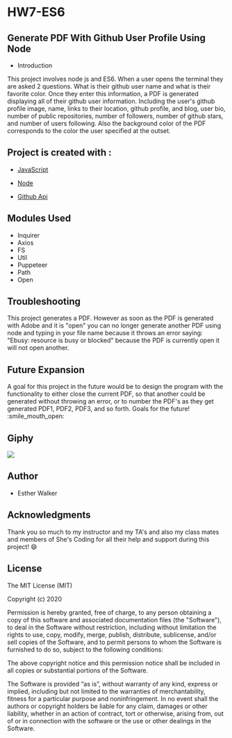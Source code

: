 # HW7-ES6

## Generate PDF With Github User Profile Using Node

- Introduction

This project involves node js and ES6. When a user opens the terminal they are asked 2 questions. What is their github user name and what is their favorite color. Once they enter this information, a PDF is generated displaying all of their github user information. Including the user's github profile image, name, links to their location, github profile, and blog, user bio, number of public repositories, number of followers, number of github stars, and number of users following. Also the background color of the PDF corresponds to the color the user specified at the outset.

## Project is created with :

- [JavaScript](https://www.javascript.com/)

- [Node](https://www.npmjs.com/package/node-info)

- [Github Api](https://api.github.com/users/)

## Modules Used

- Inquirer
- Axios
- FS
- Util
- Puppeteer
- Path
- Open

## Troubleshooting

This project generates a PDF. However as soon as the PDF is generated with Adobe and it is "open" you can no longer generate another PDF using node and typing in your file name because it throws an error saying: "Ebusy: resource is busy or blocked" because the PDF is currently open it will not open another.

## Future Expansion

A goal for this project in the future would be to design the program with the functionality to either close the current PDF, so that another could be generated without throwing an error, or to number the PDF's as they get generated PDF1, PDF2, PDF3, and so forth. Goals for the future! :smile_mouth_open:

## Giphy

![](https://media.giphy.com/media/Y13yz061S03b1Bw6Lp/giphy.gif)

## Author

- Esther Walker

## Acknowledgments

Thank you so much to my instructor and my TA's and also my class mates and members of She's Coding for all their help and support during this project! :smile:

## License

The MIT License (MIT)

Copyright (c) 2020

Permission is hereby granted, free of charge, to any person obtaining a copy
of this software and associated documentation files (the "Software"), to deal
in the Software without restriction, including without limitation the rights
to use, copy, modify, merge, publish, distribute, sublicense, and/or sell
copies of the Software, and to permit persons to whom the Software is
furnished to do so, subject to the following conditions:

The above copyright notice and this permission notice shall be included in
all copies or substantial portions of the Software.

The Software is provided “as is”, without warranty of any kind, express or implied, including but not limited to the warranties of merchantability, fitness for a particular purpose and noninfringement. In no event shall the authors or copyright holders be liable for any claim, damages or other liability, whether in an action of contract, tort or otherwise, arising from, out of or in connection with the software or the use or other dealings in the Software.
